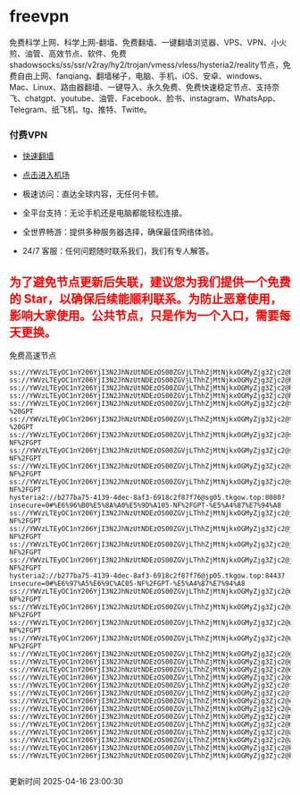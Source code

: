 # freevpn

免费科学上网、科学上网-翻墙、免费翻墙、一键翻墙浏览器、VPS、VPN、小火煎、油管、高效节点、软件、免费shadowsocks/ss/ssr/v2ray/hy2/trojan/vmess/vless/hysteria2/reality节点，免费自由上网、fanqiang、翻墙梯子，电脑、手机、iOS、安卓、windows、Mac、Linux、路由器翻墙、一键导入、永久免费、免费快速稳定节点、支持奈飞、chatgpt、youtube、油管、Facebook、脸书、instagram、WhatsApp、Telegram、纸飞机、tg、推特、Twitte。

### 付费VPN
* [快速翻墙](https://xgogo.sbs/#/register?code=wxADDy87) 

* [点击进入机场](https://xgogo.sbs/#/register?code=wxADDy87) 

* 极速访问：直达全球内容，无任何卡顿。

* 全平台支持：无论手机还是电脑都能轻松连接。

* 全世界畅游：提供多种服务器选择，确保最佳网络体验。

* 24/7 客服：任何问题随时联系我们，我们有专人解答。

## <font color="red">为了避免节点更新后失联，建议您为我们提供一个免费的 Star，以确保后续能顺利联系。为防止恶意使用，影响大家使用。公共节点，只是作为一个入口，需要每天更换。</font>

免费高速节点

```ss://YWVzLTEyOC1nY206YjI3N2JhNzUtNDEzOS00ZGVjLThhZjMtNjkxOGMyZjg3Zjc2@hk01.jgrtoioceaw.help:50384#%E9%A6%99%E6%B8%AF01
ss://YWVzLTEyOC1nY206YjI3N2JhNzUtNDEzOS00ZGVjLThhZjMtNjkxOGMyZjg3Zjc2@hk02.jigreliewolf.click:17889#%E9%A6%99%E6%B8%AF02
ss://YWVzLTEyOC1nY206YjI3N2JhNzUtNDEzOS00ZGVjLThhZjMtNjkxOGMyZjg3Zjc2@hk03.jigreliewolf.click:10838#%E9%A6%99%E6%B8%AF03
ss://YWVzLTEyOC1nY206YjI3N2JhNzUtNDEzOS00ZGVjLThhZjMtNjkxOGMyZjg3Zjc2@hk04.jgrtoioceaw.help:29956#%E9%A6%99%E6%B8%AF04
ss://YWVzLTEyOC1nY206YjI3N2JhNzUtNDEzOS00ZGVjLThhZjMtNjkxOGMyZjg3Zjc2@hk05.ijgelrkasd.click:41284#%E9%A6%99%E6%B8%AF05
ss://YWVzLTEyOC1nY206YjI3N2JhNzUtNDEzOS00ZGVjLThhZjMtNjkxOGMyZjg3Zjc2@tw01.jigreliewolf.click:30995#%E5%8F%B0%E6%B9%BE01%20-%20GPT
ss://YWVzLTEyOC1nY206YjI3N2JhNzUtNDEzOS00ZGVjLThhZjMtNjkxOGMyZjg3Zjc2@tw02.ijgelrkasd.click:22610#%E5%8F%B0%E6%B9%BE02%20-%20GPT
ss://YWVzLTEyOC1nY206YjI3N2JhNzUtNDEzOS00ZGVjLThhZjMtNjkxOGMyZjg3Zjc2@sg01.jgrtoioceaw.help:55559#%E6%96%B0%E5%8A%A0%E5%9D%A101%20-NF%2FGPT
ss://YWVzLTEyOC1nY206YjI3N2JhNzUtNDEzOS00ZGVjLThhZjMtNjkxOGMyZjg3Zjc2@sg02.jigreliewolf.click:40574#%E6%96%B0%E5%8A%A0%E5%9D%A102%20-NF%2FGPT
ss://YWVzLTEyOC1nY206YjI3N2JhNzUtNDEzOS00ZGVjLThhZjMtNjkxOGMyZjg3Zjc2@sg03.ijgelrkasd.click:23716#%E6%96%B0%E5%8A%A0%E5%9D%A103%20-NF%2FGPT
ss://YWVzLTEyOC1nY206YjI3N2JhNzUtNDEzOS00ZGVjLThhZjMtNjkxOGMyZjg3Zjc2@sg04.jgrtoioceaw.help:17971#%E6%96%B0%E5%8A%A0%E5%9D%A104%20-NF%2FGPT
hysteria2://b277ba75-4139-4dec-8af3-6918c2f87f76@sg05.tkgow.top:8080?insecure=0#%E6%96%B0%E5%8A%A0%E5%9D%A105-NF%2FGPT-%E5%A4%87%E7%94%A8
ss://YWVzLTEyOC1nY206YjI3N2JhNzUtNDEzOS00ZGVjLThhZjMtNjkxOGMyZjg3Zjc2@jp01.jgrtoioceaw.help:58645#%E6%97%A5%E6%9C%AC01%20-NF%2FGPT
ss://YWVzLTEyOC1nY206YjI3N2JhNzUtNDEzOS00ZGVjLThhZjMtNjkxOGMyZjg3Zjc2@jp02.jgrtoioceaw.help:47462#%E6%97%A5%E6%9C%AC02%20-NF%2FGPT
ss://YWVzLTEyOC1nY206YjI3N2JhNzUtNDEzOS00ZGVjLThhZjMtNjkxOGMyZjg3Zjc2@jp03.jigreliewolf.click:33414#%E6%97%A5%E6%9C%AC03%20-NF%2FGPT
ss://YWVzLTEyOC1nY206YjI3N2JhNzUtNDEzOS00ZGVjLThhZjMtNjkxOGMyZjg3Zjc2@jp04.ijgelrkasd.click:58223#%E6%97%A5%E6%9C%AC04%20-NF%2FGPT
hysteria2://b277ba75-4139-4dec-8af3-6918c2f87f76@jp05.tkgow.top:8443?insecure=0#%E6%97%A5%E6%9C%AC05-NF%2FGPT-%E5%A4%87%E7%94%A8
ss://YWVzLTEyOC1nY206YjI3N2JhNzUtNDEzOS00ZGVjLThhZjMtNjkxOGMyZjg3Zjc2@us01.jgrtoioceaw.help:48129#%E7%BE%8E%E5%9B%BD01%20-NF%2FGPT
ss://YWVzLTEyOC1nY206YjI3N2JhNzUtNDEzOS00ZGVjLThhZjMtNjkxOGMyZjg3Zjc2@us02.jgrtoioceaw.help:44907#%E7%BE%8E%E5%9B%BD02%20-NF%2FGPT
ss://YWVzLTEyOC1nY206YjI3N2JhNzUtNDEzOS00ZGVjLThhZjMtNjkxOGMyZjg3Zjc2@us03.jigreliewolf.click:43330#%E7%BE%8E%E5%9B%BD03%20-NF%2FGPT
ss://YWVzLTEyOC1nY206YjI3N2JhNzUtNDEzOS00ZGVjLThhZjMtNjkxOGMyZjg3Zjc2@us04.ijgelrkasd.click:44130#%E7%BE%8E%E5%9B%BD04%20-NF%2FGPT
ss://YWVzLTEyOC1nY206YjI3N2JhNzUtNDEzOS00ZGVjLThhZjMtNjkxOGMyZjg3Zjc2@gb01.jgrtoioceaw.help:27765#%E8%8B%B1%E5%9B%BD01
ss://YWVzLTEyOC1nY206YjI3N2JhNzUtNDEzOS00ZGVjLThhZjMtNjkxOGMyZjg3Zjc2@gb02.jigreliewolf.click:52762#%E8%8B%B1%E5%9B%BD02
ss://YWVzLTEyOC1nY206YjI3N2JhNzUtNDEzOS00ZGVjLThhZjMtNjkxOGMyZjg3Zjc2@de01.jgrtoioceaw.help:20635#%E5%BE%B7%E5%9B%BD01
ss://YWVzLTEyOC1nY206YjI3N2JhNzUtNDEzOS00ZGVjLThhZjMtNjkxOGMyZjg3Zjc2@de02.jigreliewolf.click:52770#%E5%BE%B7%E5%9B%BD02
ss://YWVzLTEyOC1nY206YjI3N2JhNzUtNDEzOS00ZGVjLThhZjMtNjkxOGMyZjg3Zjc2@fr01.ijgelrkasd.click:32568#%E6%B3%95%E5%9B%BD01
ss://YWVzLTEyOC1nY206YjI3N2JhNzUtNDEzOS00ZGVjLThhZjMtNjkxOGMyZjg3Zjc2@fr02.jigreliewolf.click:45265#%E6%B3%95%E5%9B%BD02
ss://YWVzLTEyOC1nY206YjI3N2JhNzUtNDEzOS00ZGVjLThhZjMtNjkxOGMyZjg3Zjc2@ca01.jigreliewolf.click:30461#%E5%8A%A0%E6%8B%BF%E5%A4%A701
ss://YWVzLTEyOC1nY206YjI3N2JhNzUtNDEzOS00ZGVjLThhZjMtNjkxOGMyZjg3Zjc2@ca02.ijgelrkasd.click:24053#%E5%8A%A0%E6%8B%BF%E5%A4%A702
ss://YWVzLTEyOC1nY206YjI3N2JhNzUtNDEzOS00ZGVjLThhZjMtNjkxOGMyZjg3Zjc2@my01.jigreliewolf.click:52408#%E9%A9%AC%E6%9D%A5%E8%A5%BF%E4%BA%9A01
ss://YWVzLTEyOC1nY206YjI3N2JhNzUtNDEzOS00ZGVjLThhZjMtNjkxOGMyZjg3Zjc2@my02.ijgelrkasd.click:25519#%E9%A9%AC%E6%9D%A5%E8%A5%BF%E4%BA%9A02
ss://YWVzLTEyOC1nY206YjI3N2JhNzUtNDEzOS00ZGVjLThhZjMtNjkxOGMyZjg3Zjc2@au01.jgrtoioceaw.help:13460#%E6%BE%B3%E5%A4%A7%E5%88%A9%E4%BA%9A01
ss://YWVzLTEyOC1nY206YjI3N2JhNzUtNDEzOS00ZGVjLThhZjMtNjkxOGMyZjg3Zjc2@au02.ijgelrkasd.click:46073#%E6%BE%B3%E5%A4%A7%E5%88%A9%E4%BA%9A02
ss://YWVzLTEyOC1nY206YjI3N2JhNzUtNDEzOS00ZGVjLThhZjMtNjkxOGMyZjg3Zjc2@ko01.jgrtoioceaw.help:46108#%E9%9F%A9%E5%9B%BD01
ss://YWVzLTEyOC1nY206YjI3N2JhNzUtNDEzOS00ZGVjLThhZjMtNjkxOGMyZjg3Zjc2@ko02.jigreliewolf.click:50181#%E9%9F%A9%E5%9B%BD02


```
更新时间 2025-04-16 23:00:30